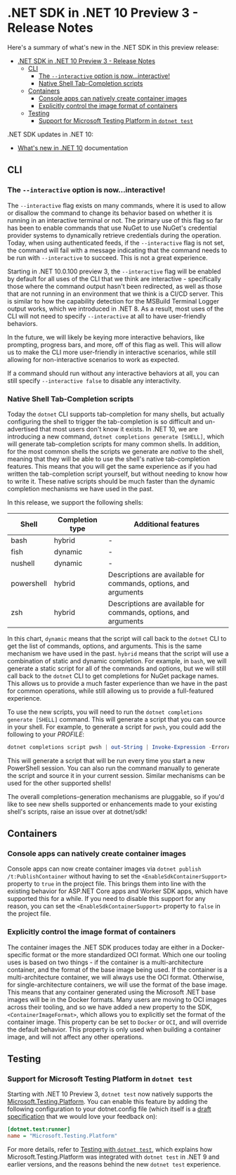 # .NET SDK in .NET 10 Preview 3 - Release Notes

Here's a summary of what's new in the .NET SDK in this preview release:

- [.NET SDK in .NET 10 Preview 3 - Release Notes](#net-sdk-in-net-10-preview-3---release-notes)
  - [CLI](#cli)
    - [The `--interactive` option is now...interactive!](#the---interactive-option-is-nowinteractive)
    - [Native Shell Tab-Completion scripts](#native-shell-tab-completion-scripts)
  - [Containers](#containers)
    - [Console apps can natively create container images](#console-apps-can-natively-create-container-images)
    - [Explicitly control the image format of containers](#explicitly-control-the-image-format-of-containers)
  - [Testing](#testing)
    - [Support for Microsoft Testing Platform in `dotnet test`](#support-for-microsoft-testing-platform-in-dotnet-test)


.NET SDK updates in .NET 10:

- [What's new in .NET 10](https://learn.microsoft.com/dotnet/core/whats-new/dotnet-10/overview#net-sdk) documentation

## CLI

### The `--interactive` option is now...interactive!

The `--interactive` flag exists on many commands, where it is used to allow or disallow the command to change its behavior based on whether it is running in an interactive terminal or not. The primary use of this flag so far has been to enable commands that use NuGet to use NuGet's credential provider systems to dynamically retrieve credentials during the operation. Today, when using authenticated feeds, if the `--interactive` flag is not set, the command will fail with a message indicating that the command needs to be run with `--interactive` to succeed. This is not a great experience.

Starting in .NET 10.0.100 preview 3, the `--interactive` flag will be enabled by default for all uses of the CLI that we think are interactive - specifically those where the command output hasn't been redirected, as well as those that are not running in an environment that we think is a CI/CD server. This is similar to how the capability detection for the MSBuild Terminal Logger output works, which we introduced in .NET 8. As a result, most uses of the CLI will not need to specify `--interactive` at all to have user-friendly behaviors.

In the future, we will likely be keying more interactive behaviors, like prompting, progress bars, and more, off of this flag as well. This will allow us to make the CLI more user-friendly in interactive scenarios, while still allowing for non-interactive scenarios to work as expected.

If a command should run without any interactive behaviors at all, you can still specify `--interactive false` to disable any interactivity.

### Native Shell Tab-Completion scripts

Today the `dotnet` CLI supports tab-completion for many shells, but actually configuring the shell to trigger the tab-completion is so difficult and un-advertised that most users don't know it exists. In .NET 10, we are introducing a new command, `dotnet completions generate [SHELL]`, which will generate tab-completion scripts for many common shells. In addition, for the most common shells the scripts we generate are _native_ to the shell, meaning that they will be able to use the shell's native tab-completion features. This means that you will get the same experience as if you had written the tab-completion script yourself, but without needing to know how to write it. These native scripts should be much faster than the dynamic completion mechanisms we have used in the past.

In this release, we support the following shells:

| Shell      | Completion type | Additional features                                             |
| ---------- | --------------- | --------------------------------------------------------------- |
| bash       | hybrid          | -                                                               |
| fish       | dynamic         | -                                                               |
| nushell    | dynamic         | -                                                               |
| powershell | hybrid          | Descriptions are available for commands, options, and arguments |
| zsh        | hybrid          | Descriptions are available for commands, options, and arguments |

In this chart, `dynamic` means that the script will call back to the `dotnet` CLI to get the list of commands, options, and arguments. This is the same mechanism we have used in the past. `hybrid` means that the script will use a combination of static and dynamic completion. For example, in `bash`, we will generate a static script for all of the commands and options, but we will still call back to the `dotnet` CLI to get completions for NuGet package names. This allows us to provide a much faster experience than we have in the past for common operations, while still allowing us to provide a full-featured experience.

To use the new scripts, you will need to run the `dotnet completions generate [SHELL]` command. This will generate a script that you can source in your shell. For example, to generate a script for `pwsh`, you could add the following to your $PROFILE$:

```powershell
dotnet completions script pwsh | out-String | Invoke-Expression -ErrorAction SilentlyContinue
```

This will generate a script that will be run every time you start a new PowerShell session. You can also run the command manually to generate the script and source it in your current session. Similar mechanisms can be used for the other supported shells!

The overall completions-generation mechanisms are pluggable, so if you'd like to see new shells supported or enhancements made to your existing shell's scripts, raise an issue over at dotnet/sdk!

## Containers

### Console apps can natively create container images

Console apps can now create container images via `dotnet publish /t:PublishContainer` without having to set the `<EnableSdkContainerSupport>` property to `true` in the project file. This brings them into line with the existing behavior for ASP.NET Core apps and Worker SDK apps, which have supported this for a while. If you need to disable this support for any reason, you can set the `<EnableSdkContainerSupport>` property to `false` in the project file.

### Explicitly control the image format of containers

The container images the .NET SDK produces today are either in a Docker-specific format or the more standardized OCI format. Which one our tooling uses is based on two things - if the container is a multi-architecture container, and the format of the base image being used. If the container is a multi-architecture container, we will always use the OCI format. Otherwise, for single-architecture containers, we will use the format of the base image. This means that any container generated using the Microsoft .NET base images will be in the Docker formats. Many users are moving to OCI images across their tooling, and so we have added a new property to the SDK, `<ContainerImageFormat>`, which allows you to explicitly set the format of the container image. This property can be set to `Docker` or `OCI`, and will override the default behavior. This property is only used when building a container image, and will not affect any other operations.

## Testing

### Support for Microsoft Testing Platform in `dotnet test`

Starting with .NET 10 Preview 3, `dotnet test` now natively supports the [Microsoft.Testing.Platform](https://aka.ms/mtp-overview). You can enable this feature by adding the following configuration to your dotnet.config file (which itself is a [draft specification](https://github.com/dotnet/designs/pull/328) that we would love your feedback on):

 ```ini
 [dotnet.test:runner]
 name = "Microsoft.Testing.Platform"
 ```

For more details, refer to [Testing with `dotnet test`](https://learn.microsoft.com/dotnet/core/testing/unit-testing-with-dotnet-test), which explains how Microsoft.Testing.Platform was integrated with `dotnet test` in .NET 9 and earlier versions, and the reasons behind the new `dotnet test` experience.
